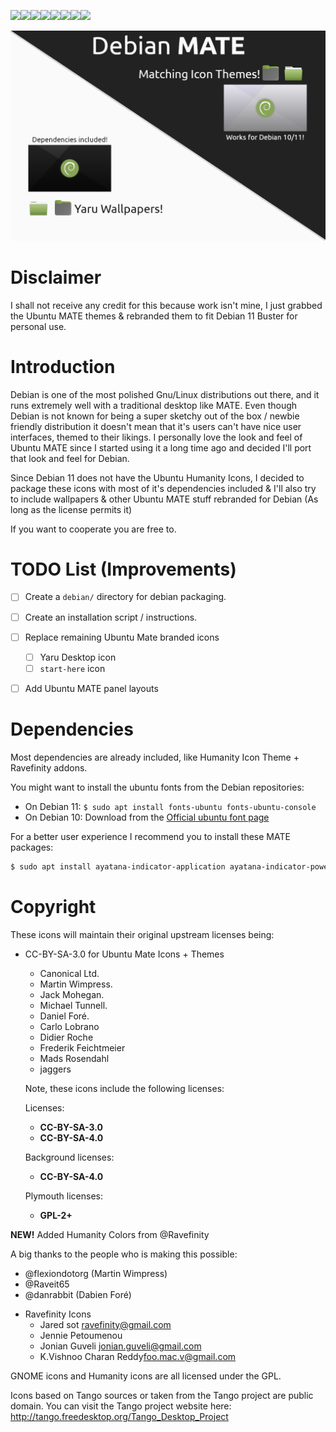 [![](https://sourcerer.io/fame/VentGrey/VentGrey/debian-mate-themes/images/0)](https://sourcerer.io/fame/VentGrey/VentGrey/debian-mate-themes/links/0)[![](https://sourcerer.io/fame/VentGrey/VentGrey/debian-mate-themes/images/1)](https://sourcerer.io/fame/VentGrey/VentGrey/debian-mate-themes/links/1)[![](https://sourcerer.io/fame/VentGrey/VentGrey/debian-mate-themes/images/2)](https://sourcerer.io/fame/VentGrey/VentGrey/debian-mate-themes/links/2)[![](https://sourcerer.io/fame/VentGrey/VentGrey/debian-mate-themes/images/3)](https://sourcerer.io/fame/VentGrey/VentGrey/debian-mate-themes/links/3)[![](https://sourcerer.io/fame/VentGrey/VentGrey/debian-mate-themes/images/4)](https://sourcerer.io/fame/VentGrey/VentGrey/debian-mate-themes/links/4)[![](https://sourcerer.io/fame/VentGrey/VentGrey/debian-mate-themes/images/5)](https://sourcerer.io/fame/VentGrey/VentGrey/debian-mate-themes/links/5)[![](https://sourcerer.io/fame/VentGrey/VentGrey/debian-mate-themes/images/6)](https://sourcerer.io/fame/VentGrey/VentGrey/debian-mate-themes/links/6)[![](https://sourcerer.io/fame/VentGrey/VentGrey/debian-mate-themes/images/7)](https://sourcerer.io/fame/VentGrey/VentGrey/debian-mate-themes/links/7)

![MATE-IMAGE](OpenDesktop.png)
# Disclaimer

I shall not receive any credit for this because work isn't mine, I just grabbed the Ubuntu MATE themes & rebranded them to fit Debian 11 Buster for personal use.


# Introduction

Debian is one of the most polished Gnu/Linux distributions out there, and it runs extremely well with a traditional desktop like MATE. Even though Debian is not known for being a super sketchy out of the box / newbie friendly distribution it doesn't mean that it's users can't have nice user interfaces, themed to their likings. I personally love the look and feel of Ubuntu MATE since I started using it a long time ago and decided I'll port that look and feel for Debian.

Since Debian 11 does not have the Ubuntu Humanity Icons, I decided to package these icons with most of it's dependencies included & I'll  also try to include wallpapers & other Ubuntu MATE stuff rebranded for Debian (As long as the license permits it)

If you want to cooperate you are free to.

# TODO List (Improvements)
- [ ] Create a `debian/` directory for debian packaging.
- [ ] Create an installation script / instructions.
- [ ] Replace remaining Ubuntu Mate branded icons
    - [ ] Yaru Desktop icon
    - [ ] `start-here` icon
- [ ] Add Ubuntu MATE panel layouts


# Dependencies
Most dependencies are already included, like Humanity Icon Theme + Ravefinity addons.

You might want to install the ubuntu fonts from the Debian repositories:

- On Debian 11: `$ sudo apt install fonts-ubuntu fonts-ubuntu-console`
- On Debian 10: Download from the [Official ubuntu font page](https://design.ubuntu.com/font/)

For a better user experience I recommend you to install these MATE packages:

```bash
$ sudo apt install ayatana-indicator-application ayatana-indicator-power ayatana-indicator-bluetooth ayatana-indicator-printers ayatana-indicator-common ayatana-indicator-session ayatana-indicator-datetime ayatana-indicator-sound ayatana-indicator-messages ayatana-settings ayatana-indicator-notifications ayatana-webmail mate-applets vala-panel-appmenu
```

# Copyright
These icons will maintain their original upstream licenses being:

 * CC-BY-SA-3.0 for Ubuntu Mate Icons + Themes
   
   * Canonical Ltd.
   * Martin Wimpress.
   * Jack Mohegan.
   * Michael Tunnell.
   * Daniel Foré.
   * Carlo Lobrano
   * Didier Roche
   * Frederik Feichtmeier
   * Mads Rosendahl
   * jaggers
   
   Note, these icons include the following licenses:
   
   Licenses: 
   
   * **CC-BY-SA-3.0**
   * **CC-BY-SA-4.0**
   
   Background licenses:
   
   * **CC-BY-SA-4.0**
   
   Plymouth licenses:
   
   * **GPL-2+**
   
   

**NEW!** Added Humanity Colors from @Ravefinity

A big thanks to the people who is making this possible:

* @flexiondotorg (Martin Wimpress)
* @Raveit65
* @danrabbit (Dabien Foré)

- Ravefinity Icons
    * Jared sot <ravefinity@gmail.com>
    * Jennie Petoumenou
    * Jonian Guveli <jonian.guveli@gmail.com>
    * K.Vishnoo Charan Reddy<foo.mac.v@gmail.com>

GNOME icons and Humanity icons are all licensed under the GPL.

Icons based on Tango sources or taken from the Tango project are public domain.
	You can visit the Tango project website here:
		http://tango.freedesktop.org/Tango_Desktop_Project

